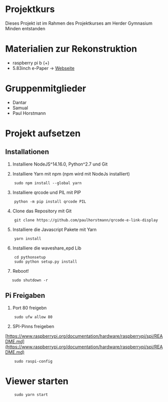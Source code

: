 # Projektkurs
Dieses Projekt ist im Rahmen des Projektkurses am Herder Gymnasium Minden entstanden

# Materialien zur Rekonstruktion
- raspberry pi b (+)
- 5.83inch e-Paper -> [Webseite](https://www.waveshare.com/wiki/5.83inch_e-Paper_HAT_(B))

# Gruppenmitglieder
- Dantar
- Samual
- Paul Horstmann

# Projekt aufsetzen

## Installationen

1. Installiere NodeJS^14.16.0, Python^2.7 und Git

2. Installiere Yarn mit npm (npm wird mit NodeJs installiert)
```
    sudo npm install --global yarn
```
3. Installiere qrcode und PIL mit PIP
```
    python -m pip install qrcode PIL
```
4. Clone das Repository mit Git
```
    git clone https://github.com/paulhorstmann/qrcode-e-link-display
```
5. Installiere die Javascript Pakete mit Yarn
```
    yarn install
```
6. Installiere die waveshare_epd Lib
```
    cd pythonsetup
    sudo python setup.py install
```
7. Reboot!
 ```
    sudo shutdown -r
```   

## Pi Freigaben
1. Port 80 freigebn
```
    sudo ufw allow 80
```
2. SPI-Pinns freigeben

[https://www.raspberrypi.org/documentation/hardware/raspberrypi/spi/README.md](https://www.raspberrypi.org/documentation/hardware/raspberrypi/spi/README.md)

```
    sudo raspi-config
```

# Viewer starten

```
    sudo yarn start
```